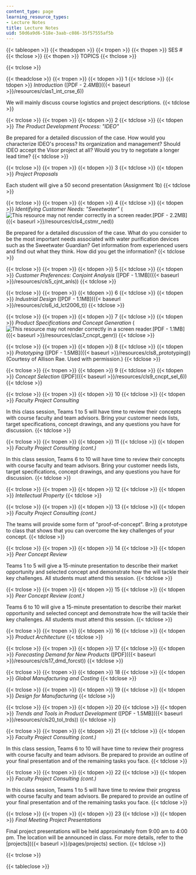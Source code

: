 ```yaml
---
content_type: page
learning_resource_types:
- Lecture Notes
title: Lecture Notes
uid: 50d6a9d6-518e-3aab-c086-35f57555af5b
---
```


{{< tableopen >}}
{{< theadopen >}}
{{< tropen >}}
{{< thopen >}}
SES #
{{< thclose >}}
{{< thopen >}}
TOPICS
{{< thclose >}}

{{< trclose >}}

{{< theadclose >}}
{{< tropen >}}
{{< tdopen >}}
1
{{< tdclose >}}
{{< tdopen >}}
_Introduction_ ([PDF - 2.4MB]({{< baseurl >}}/resources/clas1_int_crse_6))  
  
We will mainly discuss course logistics and project descriptions.
{{< tdclose >}}

{{< trclose >}}
{{< tropen >}}
{{< tdopen >}}
2
{{< tdclose >}}
{{< tdopen >}}
_The Product Development Process: "IDEO"_  
  
Be prepared for a detailed discussion of the case. How would you characterize IDEO's process? Its organization and management? Should IDEO accept the Visor project at all? Would you try to negotiate a longer lead time?
{{< tdclose >}}

{{< trclose >}}
{{< tropen >}}
{{< tdopen >}}
3
{{< tdclose >}}
{{< tdopen >}}
_Project Proposals_  
  
Each student will give a 50 second presentation (Assignment 1b)
{{< tdclose >}}

{{< trclose >}}
{{< tropen >}}
{{< tdopen >}}
4
{{< tdclose >}}
{{< tdopen >}}
_Identifying Customer Needs: "Sweetwater"_ (![This resource may not render correctly in a screen reader.](/images/inacessible.gif)[PDF - 2.2MB]({{< baseurl >}}/resources/cls4_cstmr_ned))  
  
Be prepared for a detailed discussion of the case. What do you consider to be the most important needs associated with water purification devices such as the Sweetwater Guardian? Get information from experienced users and find out what they think. How did you get the information?
{{< tdclose >}}

{{< trclose >}}
{{< tropen >}}
{{< tdopen >}}
5
{{< tdclose >}}
{{< tdopen >}}
_Customer Preferences: Conjoint Analysis_ ([PDF - 1.1MB]({{< baseurl >}}/resources/cls5_cjnt_anls))
{{< tdclose >}}

{{< trclose >}}
{{< tropen >}}
{{< tdopen >}}
6
{{< tdclose >}}
{{< tdopen >}}
_Industrial Design_ ([PDF - 1.1MB]({{< baseurl >}}/resources/cls6_id_lct2006_t))
{{< tdclose >}}

{{< trclose >}}
{{< tropen >}}
{{< tdopen >}}
7
{{< tdclose >}}
{{< tdopen >}}
_Product Specifications and Concept Generation_ (![This resource may not render correctly in a screen reader.](/images/inacessible.gif)[PDF - 1.1MB]({{< baseurl >}}/resources/clas7_cncpt_genr))
{{< tdclose >}}

{{< trclose >}}
{{< tropen >}}
{{< tdopen >}}
8
{{< tdclose >}}
{{< tdopen >}}
_Prototyping_ ([PDF - 1.5MB]({{< baseurl >}}/resources/cls8_prototyping)) (Courtesy of Allison Rae. Used with permission.)
{{< tdclose >}}

{{< trclose >}}
{{< tropen >}}
{{< tdopen >}}
9
{{< tdclose >}}
{{< tdopen >}}
_Concept Selection_ ([PDF]({{< baseurl >}}/resources/cls9_cncpt_sel_6))
{{< tdclose >}}

{{< trclose >}}
{{< tropen >}}
{{< tdopen >}}
10
{{< tdclose >}}
{{< tdopen >}}
_Faculty Project Consulting_  
  
In this class session, Teams 1 to 5 will have time to review their concepts with course faculty and team advisors. Bring your customer needs lists, target specifications, concept drawings, and any questions you have for discussion.
{{< tdclose >}}

{{< trclose >}}
{{< tropen >}}
{{< tdopen >}}
11
{{< tdclose >}}
{{< tdopen >}}
_Faculty Project Consulting (cont.)_  
  
In this class session, Teams 6 to 10 will have time to review their concepts with course faculty and team advisors. Bring your customer needs lists, target specifications, concept drawings, and any questions you have for discussion.
{{< tdclose >}}

{{< trclose >}}
{{< tropen >}}
{{< tdopen >}}
12
{{< tdclose >}}
{{< tdopen >}}
_Intellectual Property_
{{< tdclose >}}

{{< trclose >}}
{{< tropen >}}
{{< tdopen >}}
13
{{< tdclose >}}
{{< tdopen >}}
_Faculty Project Consulting (cont.)_  
  
The teams will provide some form of "proof-of-concept". Bring a prototype to class that shows that you can overcome the key challenges of your concept.
{{< tdclose >}}

{{< trclose >}}
{{< tropen >}}
{{< tdopen >}}
14
{{< tdclose >}}
{{< tdopen >}}
_Peer Concept Review_  
  
Teams 1 to 5 will give a 15-minute presentation to describe their market opportunity and selected concept and demonstrate how the will tackle their key challenges. All students must attend this session.
{{< tdclose >}}

{{< trclose >}}
{{< tropen >}}
{{< tdopen >}}
15
{{< tdclose >}}
{{< tdopen >}}
_Peer Concept Review (cont.)_  
  
Teams 6 to 10 will give a 15-minute presentation to describe their market opportunity and selected concept and demonstrate how the will tackle their key challenges. All students must attend this session.
{{< tdclose >}}

{{< trclose >}}
{{< tropen >}}
{{< tdopen >}}
16
{{< tdclose >}}
{{< tdopen >}}
_Product Architecture_
{{< tdclose >}}

{{< trclose >}}
{{< tropen >}}
{{< tdopen >}}
17
{{< tdclose >}}
{{< tdopen >}}
_Forecasting Demand for New Products_ ([PDF]({{< baseurl >}}/resources/cls17_dmd_forcst))
{{< tdclose >}}

{{< trclose >}}
{{< tropen >}}
{{< tdopen >}}
18
{{< tdclose >}}
{{< tdopen >}}
_Global Manufacturing and Costing_
{{< tdclose >}}

{{< trclose >}}
{{< tropen >}}
{{< tdopen >}}
19
{{< tdclose >}}
{{< tdopen >}}
_Design for Manufacturing_
{{< tdclose >}}

{{< trclose >}}
{{< tropen >}}
{{< tdopen >}}
20
{{< tdclose >}}
{{< tdopen >}}
_Trends and Tools in Product Development_ ([PDF - 1.5MB]({{< baseurl >}}/resources/cls20_tol_trds))
{{< tdclose >}}

{{< trclose >}}
{{< tropen >}}
{{< tdopen >}}
21
{{< tdclose >}}
{{< tdopen >}}
_Faculty Project Consulting (cont.)_  
  
In this class session, Teams 6 to 10 will have time to review their progress with course faculty and team advisors. Be prepared to provide an outline of your final presentation and of the remaining tasks you face.
{{< tdclose >}}

{{< trclose >}}
{{< tropen >}}
{{< tdopen >}}
22
{{< tdclose >}}
{{< tdopen >}}
_Faculty Project Consulting (cont.)_  
  
In this class session, Teams 1 to 5 will have time to review their progress with course faculty and team advisors. Be prepared to provide an outline of your final presentation and of the remaining tasks you face.
{{< tdclose >}}

{{< trclose >}}
{{< tropen >}}
{{< tdopen >}}
23
{{< tdclose >}}
{{< tdopen >}}
_Final Meeting Project Presentations_  
  
Final project presentations will be held approximately from 9:00 am to 4:00 pm. The location will be announced in class. For more details, refer to the [projects]({{< baseurl >}}/pages/projects) section.
{{< tdclose >}}

{{< trclose >}}

{{< tableclose >}}